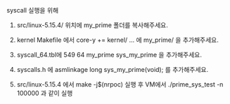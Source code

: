 syscall 실행을 위해

1. src/linux-5.15.4/ 위치에 my_prime 폴더를 복사해주세요.

2. kernel Makefile 에서 core-y += kernel/ ... 에 my_prime/ 을 추가해주세요.

3. syscall_64.tbl에 549	64	my_prime	sys_my_prime 을 추가해주세요. 

4. syscalls.h 에 asmlinkage long sys_my_prime(void); 를 추가해주세요.

5. src/linux-5.15.4 에서 make -j$(nrpoc) 실행 후 VM에서 ./prime_sys_test -n 100000 과 같이 실행




